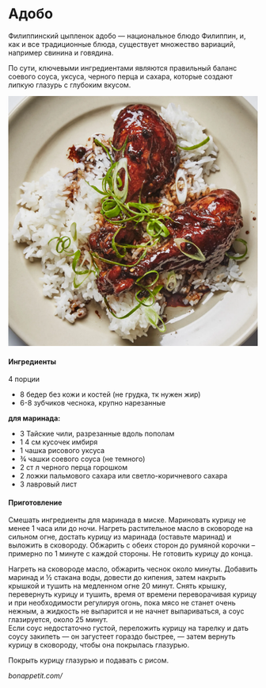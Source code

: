 ﻿---
image: ../pics/adobo.webp
---
# Адобо

Филиппинский цыпленок адобо — национальное блюдо Филиппин, и, как и все традиционные блюда, существует множество вариаций, например свинина и говядина.

По сути, ключевыми ингредиентами являются правильный баланс соевого соуса, уксуса, черного перца и сахара, которые создают липкую глазурь с глубоким вкусом.

![Адобо](../pics/adobo.webp)

#### Ингредиенты

4 порции

* 8 бедер без кожи и костей (не грудка, тк нужен жир)
* 6-8 зубчиков чеснока, крупно нарезанные
  
**для маринада:**

* 3 Тайские чили, разрезанные вдоль пополам
* 1 4 см кусочек имбиря
* 1 чашка рисового уксуса
* ¾ чашки соевого соуса (не темного)
* 2 ст л черного перца горошком
* 2 ложки пальмового сахара или светло-коричневого сахара
* 3 лавровый лист

#### Приготовление

Смешать ингредиенты для маринада в миске. Мариновать курицу не менее 1 часа или до ночи.
Нагреть растительное масло в сковороде на сильном огне, достать курицу из маринада (оставьте маринад) и выложить в сковороду. Обжарить с обеих сторон до румяной корочки – примерно по 1 минуте с каждой стороны. Не готовить курицу до конца.

Нагреть на сковороде масло, обжарить чеснок около минуты. Добавить маринад и ½ стакана воды, довести до кипения, затем накрыть крышкой и тушить на медленном огне 20 минут. Снять крышку, перевернуть курицу и тушить, время от времени переворачивая курицу и при необходимости регулируя огонь, пока мясо не станет очень нежным, а жидкость не выпарится и не начнет выпариваться, а соус глазируется, около 25 минут.  
Если соус недостаточно густой, переложить курицу на тарелку и дать соусу закипеть — он загустеет гораздо быстрее, — затем вернуть курицу в сковороду, чтобы она покрылась глазурью.

Покрыть курицу глазурью и подавать с рисом.

*bonappetit.com/*
